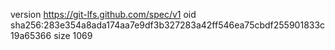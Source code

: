 version https://git-lfs.github.com/spec/v1
oid sha256:283e354a8ada174aa7e9df3b327283a42ff546ea75cbdf255901833c19a65366
size 1069
